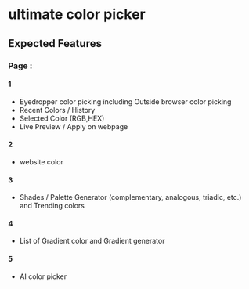 # ultimate color picker

## Expected Features

### Page :

#### 1

- Eyedropper color picking including Outside browser color picking
- Recent Colors / History
- Selected Color (RGB,HEX)
- Live Preview / Apply on webpage

#### 2

- website color

#### 3

- Shades / Palette Generator (complementary, analogous, triadic, etc.) and Trending colors

#### 4

- List of Gradient color and Gradient generator

#### 5

- AI color picker
